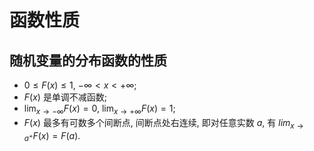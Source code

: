 # 函数性质

## 随机变量的分布函数的性质

- $0 \leq F(x) \leq 1$, $-\infty < x < +\infty$;
- $F(x)$ 是单调不减函数;
- $\lim_{x \to -\infty} F(x) = 0$, $\lim_{x \to +\infty} F(x) = 1$;
- $F(x)$ 最多有可数多个间断点, 间断点处右连续, 即对任意实数 $a$, 有 $lim_{x \to a^+} F(x) = F(a)$.